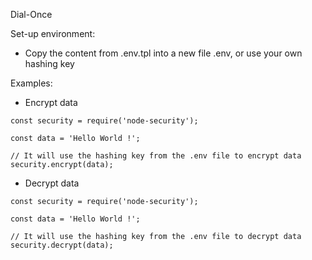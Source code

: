 Dial-Once

Set-up environment:
- Copy the content from .env.tpl into a new file .env, or use your own hashing key

Examples:

- Encrypt data
```
const security = require('node-security');

const data = 'Hello World !';

// It will use the hashing key from the .env file to encrypt data
security.encrypt(data);
```

- Decrypt data
```
const security = require('node-security');

const data = 'Hello World !';

// It will use the hashing key from the .env file to decrypt data
security.decrypt(data);
```